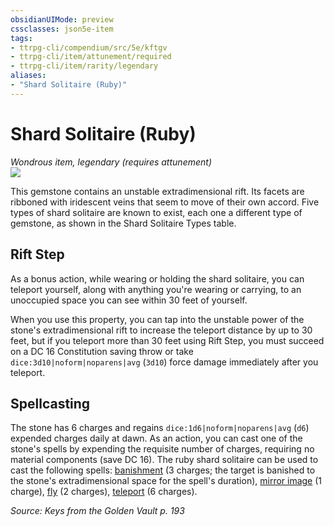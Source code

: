 ```yaml
---
obsidianUIMode: preview
cssclasses: json5e-item
tags:
- ttrpg-cli/compendium/src/5e/kftgv
- ttrpg-cli/item/attunement/required
- ttrpg-cli/item/rarity/legendary
aliases: 
- "Shard Solitaire (Ruby)"
---
```

# Shard Solitaire (Ruby)
*Wondrous item, legendary (requires attunement)*  
![](/3-Mechanics/CLI/Compendium/items/img/shard-solitaire.webp#right)


This gemstone contains an unstable extradimensional rift. Its facets are ribboned with iridescent veins that seem to move of their own accord. Five types of shard solitaire are known to exist, each one a different type of gemstone, as shown in the Shard Solitaire Types table.

## Rift Step

As a bonus action, while wearing or holding the shard solitaire, you can teleport yourself, along with anything you're wearing or carrying, to an unoccupied space you can see within 30 feet of yourself.

When you use this property, you can tap into the unstable power of the stone's extradimensional rift to increase the teleport distance by up to 30 feet, but if you teleport more than 30 feet using Rift Step, you must succeed on a DC 16 Constitution saving throw or take `dice:3d10|noform|noparens|avg` (`3d10`) force damage immediately after you teleport.

## Spellcasting

The stone has 6 charges and regains `dice:1d6|noform|noparens|avg` (`d6`) expended charges daily at dawn. As an action, you can cast one of the stone's spells by expending the requisite number of charges, requiring no material components (save DC 16). The ruby shard solitaire can be used to cast the following spells: [banishment](/3-Mechanics/CLI/Compendium/spells/banishment.md) (3 charges; the target is banished to the stone's extradimensional space for the spell's duration), [mirror image](/3-Mechanics/CLI/Compendium/spells/mirror-image.md) (1 charge), [fly](/3-Mechanics/CLI/Compendium/spells/fly.md) (2 charges), [teleport](/3-Mechanics/CLI/Compendium/spells/teleport.md) (6 charges).

*Source: Keys from the Golden Vault p. 193*